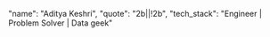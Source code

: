 "name": "Aditya Keshri", "quote": "2b||!2b", "tech_stack": "Engineer | Problem Solver | Data geek"


